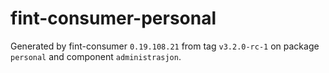 # fint-consumer-personal

Generated by fint-consumer `0.19.108.21` from tag `v3.2.0-rc-1` on package `personal` and component `administrasjon`.
